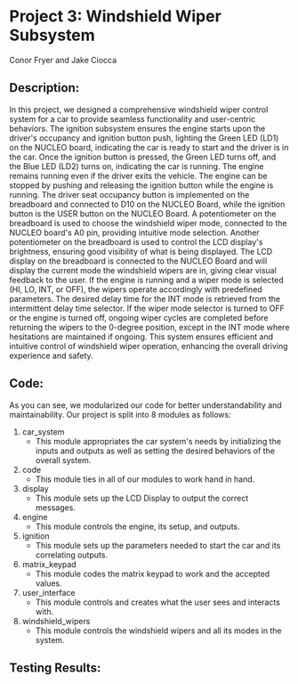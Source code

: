 # **Project 3: Windshield Wiper Subsystem**

Conor Fryer and Jake Ciocca

## **Description:**
In this project, we designed a comprehensive windshield wiper control system for a car to provide seamless functionality and user-centric behaviors. The ignition subsystem ensures the engine starts upon the driver's occupancy and ignition button push, lighting the Green LED (LD1) on the NUCLEO board, indicating the car is ready to start and the driver is in the car. Once the ignition button is pressed, the Green LED turns off, and the Blue LED (LD2) turns on, indicating the car is running. The engine remains running even if the driver exits the vehicle. The engine can be stopped by pushing and releasing the ignition button while the engine is running. The driver seat occupancy button is implemented on the breadboard and connected to D10 on the NUCLEO Board, while the ignition button is the USER button on the NUCLEO Board. A potentiometer on the breadboard is used to choose the windshield wiper mode, connected to the NUCLEO board's A0 pin, providing intuitive mode selection. Another potentiometer on the breadboard is used to control the LCD display's brightness, ensuring good visibility of what is being displayed. The LCD display on the breadboard is connected to the NUCLEO Board and will display the current mode the windshield wipers are in, giving clear visual feedback to the user. If the engine is running and a wiper mode is selected (HI, LO, INT, or OFF), the wipers operate accordingly with predefined parameters. The desired delay time for the INT mode is retrieved from the intermittent delay time selector. If the wiper mode selector is turned to OFF or the engine is turned off, ongoing wiper cycles are completed before returning the wipers to the 0-degree position, except in the INT mode where hesitations are maintained if ongoing. This system ensures efficient and intuitive control of windshield wiper operation, enhancing the overall driving experience and safety.


## **Code:**
As you can see, we modularized our code for better understandability and maintainability. Our project is split into 8 modules as follows:
1. car_system
   * This module appropriates the car system's needs by initializing the inputs and outputs as well as setting the desired behaviors of the overall system.
2. code
   * This module ties in all of our modules to work hand in hand.
3. display
   * This module sets up the LCD Display to output the correct messages.
4. engine
   * This module controls the engine, its setup, and outputs.
5. ignition
    * This module sets up the parameters needed to start the car and its correlating outputs.
6. matrix_keypad
    * This module codes the matrix keypad to work and the accepted values.
7. user_interface
    * This module controls and creates what the user sees and interacts with.
8. windshield_wipers
    * This module controls the windshield wipers and all its modes in the system. 

## **Testing Results:**
